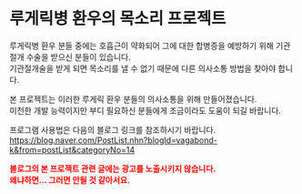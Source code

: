 # 루게릭병 환우의 목소리 프로젝트
루게릭병 환우 분들 중에는 호흡근이 약화되어 그에 대한 합병증을 예방하기 위해 기관절개 수술을 받으신 분들이 있습니다.   
기관절개술을 받게 되면 목소리를 낼 수 없기 때문에 다른 의사소통 방법을 찾아야 합니다.

본 프로젝트는 이러한 루게릭 환우 분들의 의사소통을 위해 만들어졌습니다.   
미천한 개발 능력이지만 부디 필요하신 분들에게 조금이라도 도움이 되길 바랍니다.

프로그램 사용법은 다음의 블로그 링크를 참조하시기 바랍니다.   
https://blog.naver.com/PostList.nhn?blogId=vagabond-k&from=postList&categoryNo=14

<span style="color:red">**블로그의 본 프로젝트 관련 글에는 광고를 노출시키지 않습니다.   
왜냐하면... 그러면 안될 것 같아서요.**</span>

